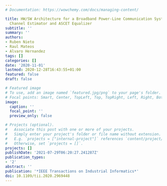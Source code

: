 ```yaml
---
# Documentation: https://wowchemy.com/docs/managing-content/

title: HW/SW Architecture for a Broadband Power-Line Communication System With LS
  Channel Estimator and ASCET Equalizer
subtitle: ''
summary: ''
authors:
- Ruben Nieto
- Raul Mateos
- Alvaro Hernandez
tags: []
categories: []
date: '2020-11-01'
lastmod: 2020-12-28T16:43:55+01:00
featured: false
draft: false

# Featured image
# To use, add an image named `featured.jpg/png` to your page's folder.
# Focal points: Smart, Center, TopLeft, Top, TopRight, Left, Right, BottomLeft, Bottom, BottomRight.
image:
  caption: ''
  focal_point: ''
  preview_only: false

# Projects (optional).
#   Associate this post with one or more of your projects.
#   Simply enter your project's folder or file name without extension.
#   E.g. `projects = ["internal-project"]` references `content/project/deep-learning/index.md`.
#   Otherwise, set `projects = []`.
projects: []
publishDate: '2021-07-29T06:20:27.241287Z'
publication_types:
- '2'
abstract: ''
publication: '*IEEE Transactions on Industrial Informatics*'
doi: 10.1109/tii.2020.2969448
---
```

